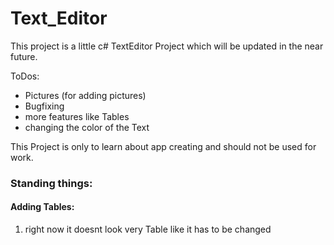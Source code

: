 # Text_Editor

This project is a little c# TextEditor Project which will be updated in the near future.

ToDos:
* Pictures (for adding pictures)
* Bugfixing 
* more features like Tables 
* changing the color of the Text

This Project is only to learn about app creating and should not be used for work.

### Standing things:
#### Adding Tables:
1. right now it doesnt look very Table like it has to be changed